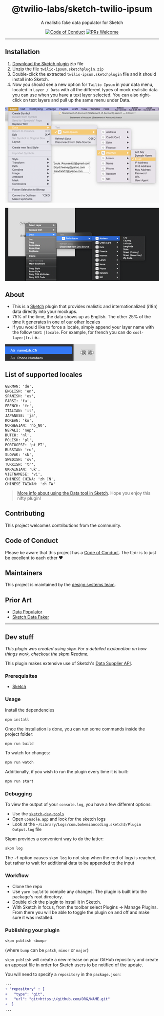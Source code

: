 <h1 align="center">@twilio-labs/sketch-twilio-ipsum</h1>
<p align="center">A realistic fake data populator for Sketch</p>
<p align="center">
<a href="https://github.com/twilio-labs/.github/blob/master/CODE_OF_CONDUCT.md"><img alt="Code of Conduct" src="https://img.shields.io/badge/%F0%9F%92%96-Code%20of%20Conduct-blueviolet.svg?style=flat-square"></a> 
<a href="http://makeapullrequest.com"><img src="https://img.shields.io/badge/PRs-welcome-brightgreen.svg?style=flat-square" alt="PRs Welcome" /></a>
</p>
<hr>

## Installation

1. [Download the Sketch plugin](https://github.com/twilio-labs/sketch-twilio-ipsum/releases) zip file
2. Unzip the file `twilio-ipsum.sketchplugin.zip`
3. Double-click the extracted `twilio-ipsum.sketchplugin` file and it should install into Sketch.
4. Now you should see a new option for `Twilio Ipsum` in your data menu, located in `Layer / Data` with all the different types of mock realistic data you can use when you have a text layer selected. You can also right-click on text layers and pull up the same menu under Data.

![Using the data from the layer menu](https://github.com/twilio-labs/sketch-twilio-ipsum/blob/master/readme-images/layer-menu.png)

![Twilio Ipsum Sketch plugin preview](https://github.com/twilio-labs/sketch-twilio-ipsum/blob/master/readme-images/preview.png)

## About

- This is a [Sketch](https://www.sketch.com/) plugin that provides realistic and internationalized (i18n) data directly into your mockups.
- 75% of the time, the data shows up as English. The other 25% of the time it generates in [one of our other locales](https://github.com/twilio-labs/sketch-twilio-ipsum#list-of-supported-locales)
- If you would like to force a locale, simply append your layer name with the follow text: `|locale`. For example, for french you can do `cool-layer|fr`. i.e.:

![How to set a locale](https://github.com/twilio-labs/sketch-twilio-ipsum/blob/master/readme-images/locale.png)

## List of supported locales

```
GERMAN: 'de',
ENGLISH: 'en',
SPANISH: 'es',
FARSI: 'fa',
FRENCH: 'fr',
ITALIAN: 'it',
JAPANESE: 'ja',
KOREAN: 'ko',
NORWEGIAN: 'nb_NO',
NEPALI: 'nep',
DUTCH: 'nl',
POLISH: 'pl',
PORTUGESE: 'pt_PT',
RUSSIAN: 'ru',
SLOVAK: 'sk',
SWEDISH: 'sv',
TURKISH: 'tr',
UKRAINIAN: 'uk',
VIETNAMESE: 'vi',
CHINESE_CHINA: 'zh_CN',
CHINESE_TAIWAN: 'zh_TW'
```

> [More info about using the Data tool in Sketch](https://www.sketch.com/docs/data/#adding-new-data-sources). Hope you enjoy this nifty plugin!

## Contributing

This project welcomes contributions from the community.

## Code of Conduct

Please be aware that this project has a [Code of Conduct](https://github.com/twilio-labs/.github/blob/master/CODE_OF_CONDUCT.md). The tl;dr is to just be excellent to each other ❤️

## Maintainers

This project is maintained by the [design systems team](https://github.com/orgs/twilio-labs/teams/design-systems).

## Prior Art

- [Data Populator](https://www.datapopulator.com/)
- [Sketch Data Faker](https://github.com/paintedbicycle/sketch-data-faker)

---

## Dev stuff

_This plugin was created using `skpm`. For a detailed explanation on how things work, checkout the [skpm Readme](https://github.com/skpm/skpm/blob/master/README.md)._

This plugin makes extensive use of Sketch's [Data Supplier API](https://developer.sketch.com/reference/api/#data-supplier).

### Prerequisites

- [Sketch](https://www.sketch.com/)

### Usage

Install the dependencies

```bash
npm install
```

Once the installation is done, you can run some commands inside the project folder:

```bash
npm run build
```

To watch for changes:

```bash
npm run watch
```

Additionally, if you wish to run the plugin every time it is built:

```bash
npm run start
```

### Debugging

To view the output of your `console.log`, you have a few different options:

- Use the [`sketch-dev-tools`](https://github.com/skpm/sketch-dev-tools)
- Open `Console.app` and look for the sketch logs
- Look at the `~/Library/Logs/com.bohemiancoding.sketch3/Plugin Output.log` file

Skpm provides a convenient way to do the latter:

```bash
skpm log
```

The `-f` option causes `skpm log` to not stop when the end of logs is reached, but rather to wait for additional data to be appended to the input

### Workflow

- Clone the repo
- Use `yarn build` to compile any changes. The plugin is built into the package's root directory.
- Double click the plugin to install it in Sketch.
- With Sketch in focus, from the toolbar select Plugins -> Manage Plugins. From there you will be able to toggle the plugin on and off and make sure it was installed.

### Publishing your plugin

```bash
skpm publish <bump>
```

(where `bump` can be `patch`, `minor` or `major`)

`skpm publish` will create a new release on your GitHub repository and create an appcast file in order for Sketch users to be notified of the update.

You will need to specify a `repository` in the `package.json`:

```diff
...
+ "repository" : {
+   "type": "git",
+   "url": "git+https://github.com/ORG/NAME.git"
+  }
...
```
